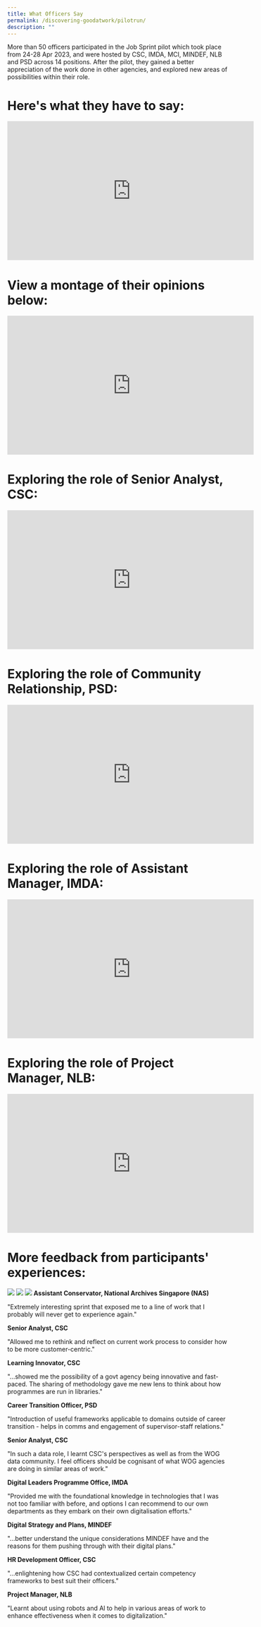 ```yaml
---
title: What Officers Say
permalink: /discovering-goodatwork/pilotrun/
description: ""
---
```

More than 50 officers participated in the Job Sprint pilot which took place from 24-28 Apr 2023, and were hosted by CSC, IMDA, MCI, MINDEF, NLB and PSD across
14 positions. After the pilot, they gained a better appreciation of the work done in other agencies, and explored new areas of possibilities within their role.

# Here's what they have to say:
<iframe allowfullscreen="" allow="accelerometer; autoplay; clipboard-write; encrypted-media; gyroscope; picture-in-picture; web-share" frameborder="0" title="YouTube video player" src="https://www.youtube.com/embed/DZu5GTZ_504" height="315" width="560"></iframe>

# View a montage of their opinions below:
<iframe allowfullscreen="" allow="accelerometer; autoplay; clipboard-write; encrypted-media; gyroscope; picture-in-picture; web-share" frameborder="0" title="YouTube video player" src="https://www.youtube.com/embed/sv8Vq3KluOk" height="315" width="560"></iframe>

# Exploring the role of Senior Analyst, CSC:
<iframe allowfullscreen="" allow="accelerometer; autoplay; clipboard-write; encrypted-media; gyroscope; picture-in-picture; web-share" frameborder="0" title="YouTube video player" src="https://www.youtube.com/embed/JqUoKVyx5mM" height="315" width="560"></iframe>

# Exploring the role of Community Relationship, PSD:
<iframe allowfullscreen="" allow="accelerometer; autoplay; clipboard-write; encrypted-media; gyroscope; picture-in-picture; web-share" frameborder="0" title="YouTube video player" src="https://www.youtube.com/embed/NR2-T2W2C2M" height="315" width="560"></iframe>

# Exploring the role of Assistant Manager, IMDA:
<iframe allowfullscreen="" allow="accelerometer; autoplay; clipboard-write; encrypted-media; gyroscope; picture-in-picture; web-share" frameborder="0" title="YouTube video player" src="https://www.youtube.com/embed/XH3RXziOUs8" height="315" width="560"></iframe>

# Exploring the role of Project Manager, NLB:
<iframe allowfullscreen="" allow="accelerometer; autoplay; clipboard-write; encrypted-media; gyroscope; picture-in-picture; web-share" frameborder="0" title="YouTube video player" src="https://www.youtube.com/embed/VoRqkjfE8Xc" height="315" width="560"></iframe>

# More feedback from participants' experiences:
![](/images/Discovering%20Good@Work%202023/slide1.PNG)
![](/images/Discovering%20Good@Work%202023/slide2.PNG)
![](/images/Discovering%20Good@Work%202023/slide3.PNG)
**Assistant Conservator, National Archives Singapore (NAS)**

"Extremely interesting sprint that exposed me to a line of work that I probably will never get to experience again."

**Senior Analyst, CSC**

"Allowed me to rethink and reflect on current work process to consider how to be more customer-centric."

**Learning Innovator, CSC**

"...showed me the possibility of a govt agency being innovative and fast- paced. The sharing of methodology gave me new lens to think about how programmes are run in libraries."

**Career Transition Officer, PSD**

"Introduction of useful frameworks applicable to domains outside of career transition - helps in comms and engagement of supervisor-staff relations."

**Senior Analyst, CSC**

"In such a data role, I learnt CSC's perspectives as well as from the WOG data community. I feel officers should be cognisant of what WOG agencies are doing in similar areas of work."

**Digital Leaders Programme Office, IMDA**

"Provided me with the foundational knowledge in technologies that I was not too familiar with before, and options I can recommend to our own departments as they embark on their own digitalisation efforts."

**Digital Strategy and Plans, MINDEF**

"...better understand the unique considerations MINDEF have and the reasons for them pushing through with their digital plans."

**HR Development Officer, CSC**

"…enlightening how CSC had contextualized certain competency frameworks to best suit their officers."

**Project Manager, NLB**

"Learnt about using robots and Al to help in various areas of work to enhance effectiveness when it comes to digitalization."